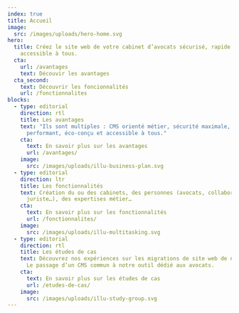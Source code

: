 ```yaml
---
index: true
title: Accueil
image:
  src: /images/uploads/hero-home.svg
hero:
  title: Créez le site web de votre cabinet d’avocats sécurisé, rapide et
    accessible à tous.
  cta:
    url: /avantages
    text: Découvir les avantages
  cta_second:
    text: Découvrir les foncionnalités
    url: /fonctionnalites
blocks:
  - type: editorial
    direction: rtl
    title: Les avantages
    text: "Ils sont multiples : CMS orienté métier, sécurité maximale, site web
      performant, éco-conçu et accessible à tous."
    cta:
      text: En savoir plus sur les avantages
      url: /avantages/
    image:
      src: /images/uploads/illu-business-plan.svg
  - type: editorial
    direction: ltr
    title: Les fonctionnalités
    text: Création du ou des cabinets, des personnes (avocats, collaborateur,
      juriste…), des expertises métier…
    cta:
      text: En savoir plus sur les fonctionnalités
      url: /fonctionnalites/
    image:
      src: /images/uploads/illu-multitasking.svg
  - type: editorial
    direction: rtl
    title: Les études de cas
    text: Découvrez nos expériences sur les migrations de site web de nos clients.
      Le passage d’un CMS commun à notre outil dédié aux avocats.
    cta:
      text: En savoir plus sur les études de cas
      url: /etudes-de-cas/
    image:
      src: /images/uploads/illu-study-group.svg
---
```

